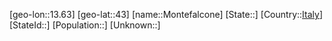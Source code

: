 ﻿---
location: [43,13.63]
type: City
tags:
- geo/City


SpocWebEntityId: 32574
isDeleted: false
confidential: public

---
[geo-lon::13.63]
[geo-lat::43]
[name::Montefalcone]
[State::]
[Country::[Italy](geo/Continent/Europe/Italy.md)]
[StateId::]
[Population::]
[Unknown::]

